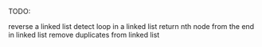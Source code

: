 TODO:

reverse a linked list
detect loop in a linked list
return nth node from the end in linked list
remove duplicates from linked list